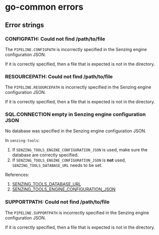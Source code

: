 # go-common errors

## Error strings

### CONFIGPATH: Could not find /path/to/file

The `PIPELINE.CONFIGPATH` is incorrectly specified in the Senzing engine configuration JSON.

If it is correctly specified, then a file that is expected is not in the directory.

### RESOURCEPATH: Could not find /path/to/file

The `PIPELINE.RESOURCEPATH` is incorrectly specified in the Senzing engine configuration JSON.

If it is correctly specified, then a file that is expected is not in the directory.

### SQL.CONNECTION empty in Senzing engine configuration JSON

No database was specified in the Senzing engine configuration JSON.

In `senzing-tools`:

1. If `SENZING_TOOLS_ENGINE_CONFIGURATION_JSON` is used,
   make sure the database are correctly specified.
1. If `SENZING_TOOLS_ENGINE_CONFIGURATION_JSON` is **not** used,
   `SENZING_TOOLS_DATABASE_URL` needs to be set.

References:

1. [SENZING_TOOLS_DATABASE_URL](https://github.com/Senzing/knowledge-base/blob/main/lists/environment-variables.md#senzing_tools_database_url)
1. [SENZING_TOOLS_ENGINE_CONFIGURATION_JSON](https://github.com/Senzing/knowledge-base/blob/main/lists/environment-variables.md#senzing_tools_engine_configuration_json)

### SUPPORTPATH: Could not find /path/to/file

The `PIPELINE.SUPPORTPATH` is incorrectly specified in the Senzing engine configuration JSON.

If it is correctly specified, then a file that is expected is not in the directory.
